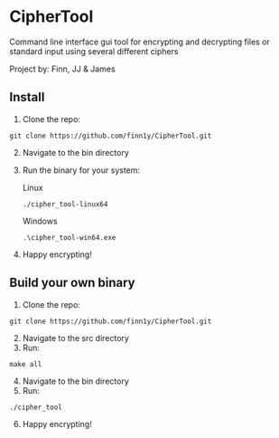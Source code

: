 # CipherTool

Command line interface gui tool for encrypting and decrypting files or standard input using several different ciphers

Project by: Finn, JJ & James

## Install
1. Clone the repo:

```
git clone https://github.com/finn1y/CipherTool.git
```
2. Navigate to the bin directory
3. Run the binary for your system:

      Linux
      ```
      ./cipher_tool-linux64
      ```
      Windows
      ```
      .\cipher_tool-win64.exe
      ```
4. Happy encrypting!

## Build your own binary
1. Clone the repo:

```
git clone https://github.com/finn1y/CipherTool.git
```
2. Navigate to the src directory
3. Run: 

```
make all
```
4. Navigate to the bin directory
5. Run: 

```
./cipher_tool
```
6. Happy encrypting!
